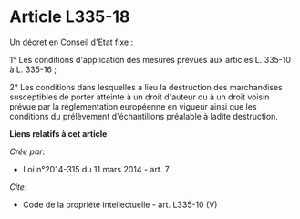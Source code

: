 # Article L335-18

Un décret en Conseil d'Etat fixe : 

1° Les conditions d'application des mesures prévues aux articles L. 335-10 à L. 335-16 ; 

2° Les conditions dans lesquelles a lieu la destruction des marchandises susceptibles de porter atteinte à un droit d'auteur
ou à un droit voisin prévue par la réglementation européenne en vigueur ainsi que les conditions du prélèvement
d'échantillons préalable à ladite destruction.

**Liens relatifs à cet article**

_Créé par_:

  - Loi n°2014-315 du 11 mars 2014 - art. 7

_Cite_:

  - Code de la propriété intellectuelle - art. L335-10 (V)
